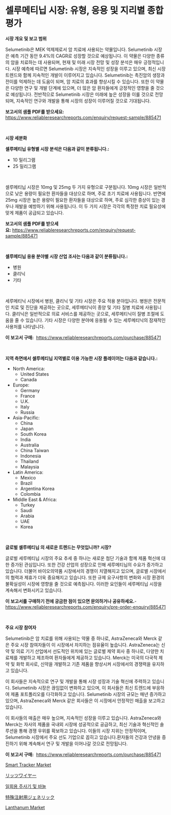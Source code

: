 <p><h1>셀루메티닙 시장: 유형, 응용 및 지리별 종합 평가</h1></p><p><strong>시장 개요 및 보고 범위</strong></p>
<p><p>Selumetinib은 MEK 억제제로서 암 치료에 사용되는 약물입니다. Selumetinib 시장은 예측 기간 동안 9.4%의 CAGR로 성장할 것으로 예상됩니다. 이 약물은 다양한 종류의 암을 치료하는 데 사용되며, 현재 및 미래 시장 전망 및 성장 분석은 매우 긍정적입니다. 시장 예측에 따르면 Selumetinib 시장은 지속적인 성장을 이루고 있으며, 최신 시장 트렌드와 함께 지속적인 개발이 이루어지고 있습니다. Selumetinib는 촉진암의 생장과 전이를 억제하는 데 도움이 되며, 암 치료의 효과를 향상시킬 수 있습니다. 또한 이 약물은 다양한 연구 및 개발 단계에 있으며, 더 많은 암 환자들에게 긍정적인 영향을 줄 것으로 예상됩니다. 전반적으로 Selumetinib 시장은 미래에 높은 성장을 이룰 것으로 전망되며, 지속적인 연구와 개발을 통해 시장의 성장이 이루어질 것으로 기대됩니다.</p></p>
<p><strong>보고서의 샘플 PDF를 받으세요:</strong> <a href="https://www.reliableresearchreports.com/enquiry/request-sample/885471">https://www.reliableresearchreports.com/enquiry/request-sample/885471</a></p>
<p>&nbsp;</p>
<p><strong>시장 세분화</strong></p>
<p><strong>셀루메티닙 유형별 시장 분석은 다음과 같이 분류됩니다.:</strong></p>
<p><ul><li>10 밀리그램</li><li>25 밀리그램</li></ul></p>
<p>&nbsp;</p>
<p><p>셀루메티닙 시장은 10mg 및 25mg 두 가지 유형으로 구분됩니다. 10mg 시장은 일반적으로 낮은 용량이 필요한 환자들을 대상으로 하며, 주로 초기 치료에 사용됩니다. 반면에 25mg 시장은 높은 용량이 필요한 환자들을 대상으로 하며, 주로 심각한 증상이 있는 경우나 재발을 예방하기 위해 사용됩니다. 이 두 가지 시장은 각각의 특정한 치료 필요성에 맞게 제품이 공급되고 있습니다.</p></p>
<p><strong>보고서의 샘플 PDF를 받으세요:</strong>&nbsp;<a href="https://www.reliableresearchreports.com/enquiry/request-sample/885471">https://www.reliableresearchreports.com/enquiry/request-sample/885471</a></p>
<p>&nbsp;</p>
<p><strong> 셀루메티닙 응용 분야별 시장 산업 조사는 다음과 같이 분류됩니다.:</strong></p>
<p><ul><li>병원</li><li>클리닉</li><li>기타</li></ul></p>
<p>&nbsp;</p>
<p><p>세루메티닉 시장에서 병원, 클리닉 및 기타 시장은 주요 적용 분야입니다. 병원은 전문적인 치료 및 진단을 제공하는 곳으로, 세루메티닉이 종양 및 기타 질병 치료에 사용됩니다. 클리닉은 일반적으로 의료 서비스를 제공하는 곳으로, 세루메티닉이 질병 조절에 도움을 줄 수 있습니다. 기타 시장은 다양한 분야에 응용될 수 있는 세루메티닉의 잠재적인 사용처를 나타냅니다.</p></p>
<p><strong>이 보고서 구매:</strong>&nbsp; <a href="https://www.reliableresearchreports.com/purchase/885471">https://www.reliableresearchreports.com/purchase/885471</a></p>
<p>&nbsp;</p>
<p><strong>지역 측면에서 셀루메티닙 지역별로 이용 가능한 시장 플레이어는 다음과 같습니다.:</strong></p>
<p><ul>
    <li>
        North America:
        <ul>
            <li>United States</li>
            <li>Canada</li>
        </ul>
    </li>
    <li>
        Europe:
        <ul>
            <li>Germany</li>
            <li>France</li>
            <li>U.K.</li>
            <li>Italy</li>
            <li>Russia</li>
        </ul>
    </li>
    <li>
        Asia-Pacific:
        <ul>
            <li>China</li>
            <li>Japan</li>
            <li>South Korea</li>
            <li>India</li>
            <li>Australia</li>
            <li>China Taiwan</li>
            <li>Indonesia</li>
            <li>Thailand</li>
            <li>Malaysia</li>
        </ul>
    </li>
    <li>
        Latin America:
        <ul>
            <li>Mexico</li>
            <li>Brazil</li>
            <li>Argentina Korea</li>
            <li>Colombia</li>
        </ul>
    </li>
    <li>
        Middle East & Africa:
        <ul>
            <li>Turkey</li>
            <li>Saudi</li>
            <li>Arabia</li>
            <li>UAE</li>
            <li>Korea</li>
        </ul>
    </li>
    </ul></p>
<p>&nbsp;</p>
<p><strong>글로벌 셀루메티닙 의 새로운 트렌드는 무엇입니까? 시장?</strong></p>
<p><p>글로벌 세루메티닙 시장의 주요 추세 중 하나는 새로운 첨단 기술과 함께 제품 혁신에 대한 증가된 관심입니다. 또한 건강 산업의 성장으로 인해 세루메티닙의 수요가 증가하고 있습니다. 더불어 바이오의약품 시장에서의 경쟁이 치열해지고 있으며, 글로벌 시장에서의 협력과 제휴가 더욱 중요해지고 있습니다. 또한 규제 요구사항의 변화와 시장 환경의 불확실성이 시장에 영향을 줄 것으로 예측됩니다. 이러한 요인들이 세루메티닙 시장을 계속해서 변화시키고 있습니다.</p></p>
<p><strong>이 보고서를 구매하기 전에 궁금한 점이 있으면 문의하거나 공유하세요.</strong>- <a href="https://www.reliableresearchreports.com/enquiry/pre-order-enquiry/885471">https://www.reliableresearchreports.com/enquiry/pre-order-enquiry/885471</a></p>
<p>&nbsp;</p>
<p><strong>주요 시장 참여자</strong></p>
<p><p>Selumetinib은 암 치료를 위해 사용되는 약물 중 하나로, AstraZeneca와 Merck 같은 주요 시장 참여자들이 이 시장에서 차지하는 점유율이 높습니다. AstraZeneca는 신약 및 의료 기기 산업에서 선도적인 위치에 있는 글로벌 제약 회사 중 하나로, 다양한 치료제를 개발하고 제조하여 환자들에게 제공하고 있습니다. Merck는 미국의 다국적 제약 및 화학 회사로, 신약을 개발하고 기존 제품을 향상시켜 시장에서의 경쟁력을 유지하고 있습니다.</p><p>이 회사들은 지속적으로 연구 및 개발을 통해 시장 성장과 기술 혁신에 주력하고 있습니다. Selumetinib 시장은 끊임없이 변화하고 있으며, 이 회사들은 최신 트렌드에 부응하여 제품 포트폴리오를 다각화하고 있습니다. Selumetinib 시장의 규모는 매년 증가하고 있으며, AstraZeneca와 Merck 같은 회사들은 이 시장에서 안정적인 매출을 보고하고 있습니다.</p><p>이 회사들의 매출은 매우 높으며, 지속적인 성장을 이루고 있습니다. AstraZeneca와 Merck는 자사의 제품을 국내외 시장에 성공적으로 공급하고, 최신 기술과 혁신적인 솔루션을 통해 경쟁 우위를 확보하고 있습니다. 이들의 시장 지위는 안정적이며, Selumetinib 시장에서 주요 선도 기업으로 꼽히고 있습니다.환자들의 건강과 안녕을 증진하기 위해 계속해서 연구 및 개발을 이어나갈 것으로 전망됩니다.</p></p>
<p><strong>이 보고서 구매:</strong>&nbsp;&nbsp;<a href="https://www.reliableresearchreports.com/purchase/885471">https://www.reliableresearchreports.com/purchase/885471</a></p>
<p><p><a href="https://github.com/WillieWoodard/Market-Research-Report-List-4/blob/main/smart-tracker-market.md">Smart Tracker Market</a></p><p><a href="https://github.com/dzy793153605/Market-Research-Report-List-1/blob/main/73572835281.md">リッツワイヤー</a></p><p><a href="https://github.com/vseigx30c9a1j/Market-Research-Report-List-1/blob/main/96948344854.md">일회용 주사기 및 바늘</a></p><p><a href="https://github.com/oafhukehf4709715/Market-Research-Report-List-1/blob/main/59843665280.md">特殊注射用ジェネリック</a></p><p><a href="https://issuu.com/reportprime-2/docs/lanthanum-market-size-2030.pptx">Lanthanum Market</a></p></p>
